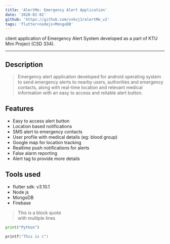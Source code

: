 ```yaml
---
title: 'AlertMe: Emergency Alert Application'
date: '2020-01-02'
github: 'https://github.com/vskvj3/alertMe_v2'
tags: 'flutter+nodejs+MongoDB'
---
```


client application of Emergency Alert System developed as a part of KTU Mini Project (CSD 334).
***
## Description
> Emergency alert application developed for android operating system to send emergency alerts to nearby users, authorities and emergency contacts, along with real-time location and relevant medical information with an easy to access and reliable alert button.

## Features
- Easy to access alert button
- Location based notifications
- SMS alert to emergency contacts
- User profile with medical details (eg: blood group)
- Google map for location tracking
- Realtime push notifications for alerts
- False alarm reporting
- Alert tag to provide more details
## Tools used
- flutter sdk: v3.10.1
- Node js
- MongoDB
- Firebase
> This is a block quote\
> with mulitple lines

```python
print("Python")
```

```c
printf("This is c")
```